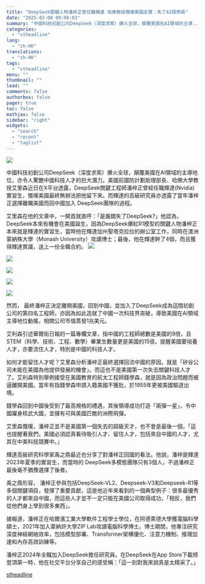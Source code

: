 ```yaml
---
title: "DeepSeek關鍵人物潘梓正曾任職輝達 哈佛教授慨嘆美國走寶：失了AI錢學森"
date: "2025-02-08 09:06:03"
summary: "中國科技初創公司DeepSeek（深度求索）爆火全球，顛覆美國在AI領域的主導..."
categories:
  - "stheadline"
lang:
  - "zh-HK"
translations:
  - "zh-HK"
tags:
  - "stheadline"
menu: ""
thumbnail: ""
lead: ""
comments: false
authorbox: false
pager: true
toc: false
mathjax: false
sidebar: "right"
widgets:
  - "search"
  - "recent"
  - "taglist"
---
```


![](https://image.stheadline.com/f/680p0/0x0/100/none/25b57a8efc2f1b2ae33e52195a5aee8c/stheadline/inewsmedia/20250208/_2025020809042917302.jpg)






中國科技初創公司DeepSeek（深度求索）爆火全球，顛覆美國在AI領域的主導地位，亦令人驚艷中國科技人才的巨大潛力。美國前國防計劃助理部長、哈佛大學教授艾里森近日在X平台透露，DeepSeek關鍵工程師潘梓正曾經任職輝達(Nvidia)實習生，慨嘆美國最終無辦法把他留下來。而輝達的高級研究員亦透露了當年潘梓正選擇離曞美國而回中國加入 DeepSeek團隊的過程。

艾里森在他的文章中，一開首就直呼：「是誰錯失了DeepSeek?」他認為， DeepSeek本來有機會在美國誕生，因為DeepSeek爆紅R1模型的關鍵人物潘梓正本來就是輝達的實習生，當時他在輝達加州聖塔克拉拉的辦公室工作，同時在澳洲蒙納殊大學（Monash University）攻讀博士；最後，他在輝達幹了4個，而且獲得輝達賞識，送上一份全職合約。
 ![](https://image.hkhl.hk/f/1024p0/0x0/100/none/1f607f11551ccf6d4afda786c941f5d3/2025-02/Screenshot_2025-02-08_at_12_41_34_AM.png)




 ![](https://image.hkhl.hk/f/1024p0/0x0/100/none/c54ab75492635d2f53168c8dc5626412/2025-02/Screenshot_2025-02-08_at_12_54_05_AM.png)




 ![](https://image.hkhl.hk/f/1024p0/0x0/100/none/5ec3a26db778a86141fcf9c308a596c3/2025-02/Screenshot_2025-02-08_at_12_33_32_AM.png)




 ![](https://image.hkhl.hk/f/1024p0/0x0/100/none/e184ca96551d3d993979c2bb21670ccb/2025-02/Screenshot_2025-02-08_at_12_53_36_AM.png)




 ![](https://image.hkhl.hk/f/1024p0/0x0/100/none/46524a6204c478aa363a689524ed46c2/2025-02/Screenshot_2025-02-08_at_12_55_50_AM.png)





然而， 最終潘梓正決定離開美國，回到中國，並加入了DeepSeek成為這間初創公司的第四名工程師，亦因為如此造就了中國一次科技界突破，導致美國在AI領域主導地位動搖，相關公司市值蒸發1兆美元。

艾利森引述華爾街日報的一篇專欄文章，指中國的工程師總數是美國的9倍，且STEM（科學、技術、工程、數學）畢業生數量更是美國的15倍，提醒美國要培養人才，亦要流住人才，特別是中國的科技人才。

如何才能留住人才呢？艾里森分析潘梓正最終選擇回流中國的原因，就是「矽谷公司未能在美國為他提供發展的機會」。而這也不是美國第一次失去關鍵科技人才了。艾利森特別舉例接受在美國教育的航太工程師錢學森，就是因為政治問題而被逼離開美國。當年有指錢學森申請入籍美國不獲批，於1955年更被美國驅逐出境。

錢學森回到中國後受到了最高規格的禮遇，其後領導成功打造「兩彈一星」，令中國躍身核武大國，並擁有可與美國匹敵的洲際飛彈。

艾里森慨嘆，潘梓正並不是美國第一個失去的超級天才，也不會是最後一個，「這也提醒著我們，美國必須認真看待吸引人才、留住人才，包括來自中國的人才，尤其在中美科技競賽中。」

輝達高級研究科學家禹之鼎最近也分享了對潘梓正回國的看法。他說，潘梓是輝達2023年夏季的實習生，而當時的 DeepSeek多模態團隊只有3個人，不過潘梓正最後毫不猶豫選擇了後者。

禹之鼎形容， 潘梓正參與包括DeepSeek-VL2、Deepseek-V3和Deepseek-R1等多個關鍵項目，發揮了重要貢獻，這是他近年來看到的一個典型例子：很多最優秀的人才都來自中國，而這些人才並不一定只能在美國公司取得成功，「相反，我們從他們身上學到很多東西」。

據報道，潘梓正在哈爾濱工業大學軟件工程學士學位，在阿德萊德大學獲電腦科學碩士，2021年加入蒙納許大學ZIP Lab攻讀電腦科學博士。博士期間，他專注研究深度神經網絡效率，包括模型部署、Transformer架構優化、注意力機制、推理加速和內存高效訓練等。

潘梓正2024年全職加入DeepSeek擔任研究員。在DeepSeek在App Store下載榜登頂第一時，他在社交平台分享自己的感受稱：「這一刻對我來說真是太精采了。」

[stheadline](https://std.stheadline.com/realtime/article/2051515/即時-國際-DeepSeek關鍵人物潘梓正曾任職輝達-哈佛教授慨嘆美國走寶-失了AI錢學森)
